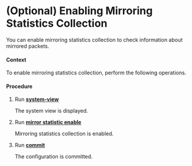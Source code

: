 (Optional) Enabling Mirroring Statistics Collection
===================================================

You can enable mirroring statistics collection to check information about mirrored packets.

#### Context

To enable mirroring statistics collection, perform the following operations.


#### Procedure

1. Run [**system-view**](cmdqueryname=system-view)
   
   
   
   The system view is displayed.
2. Run [**mirror statistic enable**](cmdqueryname=mirror+statistic+enable)
   
   
   
   Mirroring statistics collection is enabled.
3. Run [**commit**](cmdqueryname=commit)
   
   
   
   The configuration is committed.